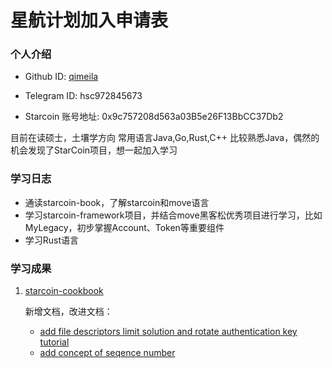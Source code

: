 

# 星航计划加入申请表


### 个人介绍

* Github ID: [qimeila](https://github.com/qimeila)

* Telegram ID: hsc972845673

* Starcoin 账号地址: 0x9c757208d563a03B5e26F13BbCC37Db2

目前在读硕士，土壤学方向
常用语言Java,Go,Rust,C++
比较熟悉Java，偶然的机会发现了StarCoin项目，想一起加入学习


### 学习日志

* 通读starcoin-book，了解starcoin和move语言
* 学习starcoin-framework项目，并结合move黑客松优秀项目进行学习，比如MyLegacy，初步掌握Account、Token等重要组件
* 学习Rust语言

### 学习成果

1. [starcoin-cookbook](https://github.com/starcoinorg/starcoin-cookbook)
    
    新增文档，改进文档：

    - [add file descriptors limit solution and rotate authentication key tutorial](https://github.com/starcoinorg/starcoin-cookbook/pull/85)
    - [add concept of seqence number](https://github.com/starcoinorg/starcoin-cookbook/pull/93)

